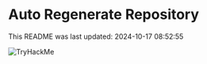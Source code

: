 # Auto Regenerate Repository

This README was last updated: 2024-10-17 08:52:55

 ![TryHackMe](https://tryhackme.com/badge/533634)